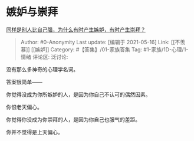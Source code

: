 # 嫉妒与崇拜
[同样是别人比自己强，为什么有时产生嫉妒，有时产生崇拜？](https://www.zhihu.com/question/20386438/answer/1205529015)

> Author: #0-Anonymity
> Last update: [编辑于 2021-05-16]
> Link: [[不羡慕]] [[嫉妒]]
> Category: #【答集】/01-家族答集
> Tag: #1-家族/1D-心理/1-情绪
> 评论区:
> 泛讨论:

没有那么多神奇的心理学名词。

答案很简单——

你觉得没成为你所嫉妒的人，是因为你自己不认可的偶然因素。

你恨老天偏心。

你觉得你没成为你崇拜的人，是因为你自己也服气的差距。

你并不觉得是上天偏心。
